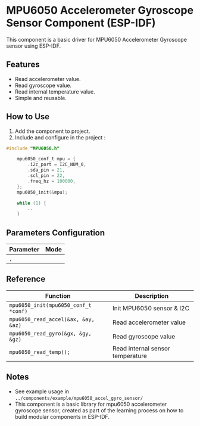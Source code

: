 # MPU6050 Accelerometer Gyroscope Sensor Component (ESP-IDF)

This component is a basic driver for MPU6050 Accelerometer Gyroscope sensor using ESP-IDF.

## Features
- Read accelerometer value.
- Read gyroscope value.
- Read internal temperature value.
- Simple and reusable.

## How to Use
1. Add the component to project.
2. Include and configure in the project :

```c
#include "MPU6050.h"

    mpu6050_conf_t mpu = {
        .i2c_port = I2C_NUM_0,
        .sda_pin = 21,
        .scl_pin = 22,
        .freq_hz = 100000,
    };
    mpu6050_init(&mpu);

    while (1) {
        ..
    }
```

## Parameters Configuration

| Parameter | Mode |
| --- | --- |
| ``, `` |  |


## Reference

| Function | Description |
| --- | --- |
| `mpu6050_init(mpu6050_conf_t *conf)` | Init MPU6050 sensor & I2C |
| `mpu6050_read_accel(&ax, &ay, &az)`| Read accelerometer value  |
| `mpu6050_read_gyro(&gx, &gy, &gz)` | Read gyroscope value |
| `mpu6050_read_temp();` | Read internal sensor temperature |


## Notes
- See example usage in `../components/example/mpu6050_accel_gyro_sensor/`
- This component is a basic library for mpu6050 accelerometer gyroscope sensor, created as part of the learning process on how to build modular components in ESP-IDF.









